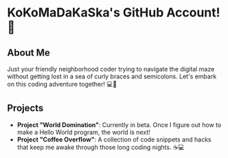 # KoKoMaDaKaSka's GitHub Account! 🎉
## About Me
Just your friendly neighborhood coder trying to navigate the digital maze without getting lost in a sea of curly braces and semicolons. Let's embark on this coding adventure together! 💻🚀

## Projects

- **Project "World Domination"**: Currently in beta. Once I figure out how to make a Hello World program, the world is next!
- **Project "Coffee Overflow"**: A collection of code snippets and hacks that keep me awake through those long coding nights. ☕️💻


